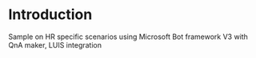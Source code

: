 # Introduction 
Sample on HR specific scenarios using Microsoft Bot framework V3 with QnA maker, LUIS integration 
